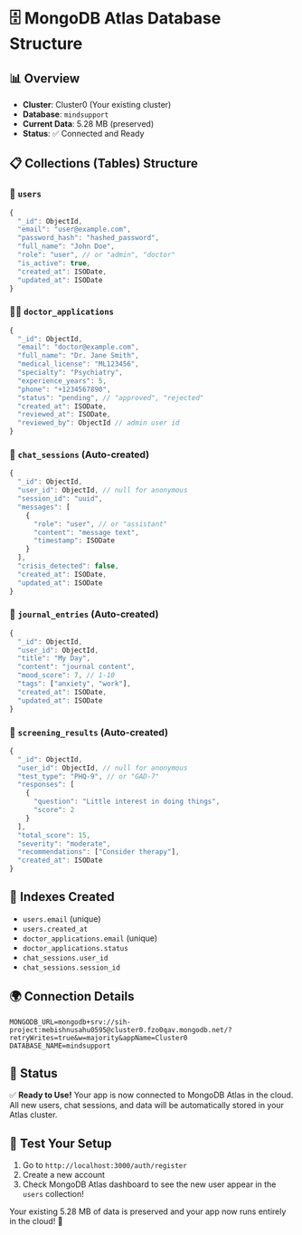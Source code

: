 # 🗄️ MongoDB Atlas Database Structure

## 📊 Overview
- **Cluster**: Cluster0 (Your existing cluster)
- **Database**: `mindsupport`
- **Current Data**: 5.28 MB (preserved)
- **Status**: ✅ Connected and Ready

## 📋 Collections (Tables) Structure

### 👥 `users`
```javascript
{
  "_id": ObjectId,
  "email": "user@example.com",
  "password_hash": "hashed_password",
  "full_name": "John Doe",
  "role": "user", // or "admin", "doctor"
  "is_active": true,
  "created_at": ISODate,
  "updated_at": ISODate
}
```

### 👩‍⚕️ `doctor_applications`
```javascript
{
  "_id": ObjectId,
  "email": "doctor@example.com",
  "full_name": "Dr. Jane Smith",
  "medical_license": "ML123456",
  "specialty": "Psychiatry",
  "experience_years": 5,
  "phone": "+1234567890",
  "status": "pending", // "approved", "rejected"
  "created_at": ISODate,
  "reviewed_at": ISODate,
  "reviewed_by": ObjectId // admin user id
}
```

### 💬 `chat_sessions` (Auto-created)
```javascript
{
  "_id": ObjectId,
  "user_id": ObjectId, // null for anonymous
  "session_id": "uuid",
  "messages": [
    {
      "role": "user", // or "assistant"
      "content": "message text",
      "timestamp": ISODate
    }
  ],
  "crisis_detected": false,
  "created_at": ISODate,
  "updated_at": ISODate
}
```

### 📝 `journal_entries` (Auto-created)
```javascript
{
  "_id": ObjectId,
  "user_id": ObjectId,
  "title": "My Day",
  "content": "journal content",
  "mood_score": 7, // 1-10
  "tags": ["anxiety", "work"],
  "created_at": ISODate,
  "updated_at": ISODate
}
```

### 🧠 `screening_results` (Auto-created)
```javascript
{
  "_id": ObjectId,
  "user_id": ObjectId, // null for anonymous
  "test_type": "PHQ-9", // or "GAD-7"
  "responses": [
    {
      "question": "Little interest in doing things",
      "score": 2
    }
  ],
  "total_score": 15,
  "severity": "moderate",
  "recommendations": ["Consider therapy"],
  "created_at": ISODate
}
```

## 🔧 Indexes Created
- `users.email` (unique)
- `users.created_at`
- `doctor_applications.email` (unique)
- `doctor_applications.status`
- `chat_sessions.user_id`
- `chat_sessions.session_id`

## 🌍 Connection Details
```env
MONGODB_URL=mongodb+srv://sih-project:mebishnusahu0595@cluster0.fzo0qav.mongodb.net/?retryWrites=true&w=majority&appName=Cluster0
DATABASE_NAME=mindsupport
```

## 🚀 Status
✅ **Ready to Use!** Your app is now connected to MongoDB Atlas in the cloud. All new users, chat sessions, and data will be automatically stored in your Atlas cluster.

## 📱 Test Your Setup
1. Go to `http://localhost:3000/auth/register`
2. Create a new account
3. Check MongoDB Atlas dashboard to see the new user appear in the `users` collection!

Your existing 5.28 MB of data is preserved and your app now runs entirely in the cloud! 🎉